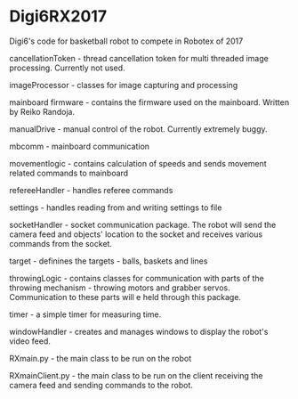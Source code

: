 # Digi6RX2017

Digi6's code for basketball robot to compete in Robotex of 2017

cancellationToken - thread cancellation token for multi threaded image processing. Currently not used.

imageProcessor - classes for image capturing and processing

mainboard firmware - contains the firmware used on the mainboard. Written by Reiko Randoja.

manualDrive - manual control of the robot. Currently extremely buggy.

mbcomm - mainboard communication

movementlogic - contains calculation of speeds and sends movement related commands to mainboard

refereeHandler - handles referee commands

settings - handles reading from and writing settings to file

socketHandler - socket communication package. The robot will send the camera feed and objects' location to the socket and receives various commands from the socket. 

target - definines the targets - balls, baskets and lines

throwingLogic - contains classes for communication with parts of the throwing mechanism - throwing motors and grabber servos. Communication to these parts will e held through this package.

timer - a simple timer for measuring time.

windowHandler - creates and manages windows to display the robot's video feed.

RXmain.py - the main class to be run on the robot

RXmainClient.py - the main class to be run on the client receiving the camera feed and sending commands to the robot.
